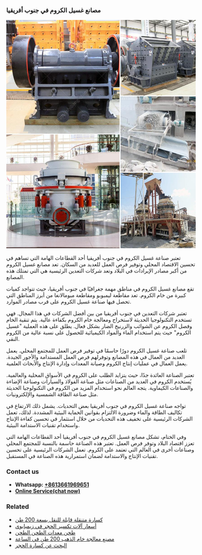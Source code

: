 <h3>مصانع غسيل الكروم في جنوب أفريقيا</h3><img src='1701853461.jpg' alt=''><p>تعتبر صناعة غسيل الكروم في جنوب أفريقيا أحد القطاعات الهامة التي تساهم في تحسين الاقتصاد المحلي وتوفير فرص العمل للعديد من السكان. تعد مصانع غسيل الكروم من أكبر مصادر الإيرادات في البلاد وتعد شركات التعدين الرئيسية هي التي تمتلك هذه المصانع.</p><p>تقع مصانع غسيل الكروم في مناطق مهمة جغرافيًا في جنوب أفريقيا، حيث تتواجد كميات كبيرة من خام الكروم. تعد مقاطعة ليمبوبو ومقاطعة مبومالانغا من أبرز المناطق التي تحصل فيها صناعة غسيل الكروم على قرب مصادر الموارد.</p><p>تعتبر شركات التعدين في جنوب أفريقيا من بين أفضل الشركات في هذا المجال. فهي تستخدم التكنولوجيا الحديثة لاستخراج ومعالجة خام الكروم بكفاءة عالية. يتم تنقية الخام وفصل الكروم عن الشوائب والزرنيخ الضار بشكل فعال. يطلق على هذه العملية "غسيل الكروم" حيث يتم استخدام الماء والمواد الكيميائية للحصول على نسبة عالية من الكروم النقي.</p><p>تلعب صناعة غسيل الكروم دورًا حاسمًا في توفير فرص العمل للمجتمع المحلي. يعمل العديد من العمال في هذه المصانع وتوفرلهم فرص العمل المستدامة والأجور الجيدة. يعمل العمال في عمليات إنتاج الكروم وصيانة المعدات وإدارة الإنتاج والأبحاث العلمية.</p><p>تعتبر الصناعة العائدة جدًا، حيث يتزايد الطلب على الكروم في الأسواق المحلية والعالمية. يُستخدم الكروم في العديد من الصناعات مثل صناعة الفولاذ والسيارات وصناعة الإضاءة والصناعات الكيماوية. يتجه العالم نحو استخدام المزيد من الكروم في التكنولوجيا الحديثة مثل صناعة الطاقة الشمسية والإلكترونيات.</p><p>تواجه صناعة غسيل الكروم في جنوب أفريقيا بعض التحديات. يشمل ذلك الارتفاع في تكاليف الطاقة والماء وضرورة الالتزام بقوانين الحماية البيئية المشددة. لذلك، تعمل الشركات الرئيسية على تخفيف هذه التحديات من خلال استثمار في تحسين كفاءة الإنتاج واستخدام تقنيات الاستدامة البيئية.</p><p>وفي الختام، تشكل مصانع غسيل الكروم في جنوب أفريقيا أحد القطاعات الهامة التي تعزز اقتصاد البلاد وتوفر فرص العمل. تعتبر هذه الصناعة حاسمة بالنسبة للمجتمع المحلي وصناعات أخرى في العالم التي تعتمد على الكروم. تعمل الشركات الرئيسية على تحسين تقنيات الإنتاج والاستدامة لضمان استمرارية هذه الصناعة في المستقبل.</p><h3>Contact us</h3><ul><li><strong>Whatsapp:&nbsp;<a href="https://wa.me/8613661969651">+8613661969651</a></strong></li><li><a href="https://swt.shibang-china.com/?git&amp;zhl&amp;مصانع غسيل الكروم في جنوب أفريقيا"><strong>Online Service(chat now)</strong></a></li></ul><h3>Related</h3><ul><li><a href='كسارة متنقلة قابلة للنقل بسعة 200 طن.md'>كسارة متنقلة قابلة للنقل بسعة 200 طن</a></li><li><a href='أسعار آلات تكسير الحجر في زيمبابوي.md'>أسعار آلات تكسير الحجر في زيمبابوي</a></li><li><a href='طحن معدات الطحن الطحن.md'>طحن معدات الطحن الطحن</a></li><li><a href='مصنع معالجة خام الذهب 200 طن في الساعة.md'>مصنع معالجة خام الذهب 200 طن في الساعة</a></li><li><a href='البحث عن كسارة الحجر.md'>البحث عن كسارة الحجر</a></li></ul>